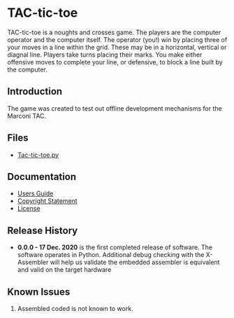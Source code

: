 # TAC-tic-toe

TAC-tic-toe is a noughts and crosses game.  The players are the computer operator and the computer itself. The operator (you!) win by placing three of your moves in a line within the grid. These may be in a horizontal, vertical or diagnal line. Players take turns placing their marks. You make either offensive moves to complete your line, or defensive, to block a line built by the computer.

## Introduction 

The game was created to test out offline development mechanisms for the Marconi TAC.  

## Files

- [Tac-tic-toe.py](Tac-tic-toe.py)

## Documentation

- [Users Guide](UsersGuide.md)
- [Copyright Statement](COPYRIGHT)
- [License](LICENSE)

## Release History

- **0.0.0 - 17 Dec. 2020** is the first completed release of software. The software operates in Python.  Additional debug checking with the X-Assembler will help us validate the embedded assembler is equivalent and valid on the target hardware

## Known Issues

1. Assembled coded is not known to work.